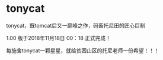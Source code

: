 # tonycat
tonycat，既tomcat后又一巅峰之作，码畜托尼田的匠心巨制

1.00 版于2018年11月18日 00：18 正式完成！

每施舍tonycat一颗星星，就给贫困山区的托尼老师一份希望！！！
